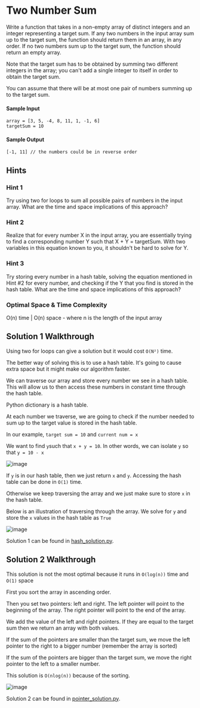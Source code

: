# Two Number Sum

Write a function that takes in a non-empty array of distinct integers and an integer representing a target sum. If any two numbers in the input array sum up to the target sum, the function should return them in an array, in any order. If no two numbers sum up to the target sum, the function should return an empty array.

Note that the target sum has to be obtained by summing two different integers in the array; you can't add a single integer to itself in order to obtain the target sum.

You can assume that there will be at most one pair of numbers summing up to the target sum.

#### Sample Input

```
array = [3, 5, -4, 8, 11, 1, -1, 6]
targetSum = 10
```

#### Sample Output
```
[-1, 11] // the numbers could be in reverse order
```

## Hints

### Hint 1
Try using two for loops to sum all possible pairs of numbers in the input array. What are the time and space implications of this approach?

### Hint 2
Realize that for every number X in the input array, you are essentially trying to find a corresponding number Y such that X + Y = targetSum. With two variables in this equation known to you, it shouldn't be hard to solve for Y.

### Hint 3
Try storing every number in a hash table, solving the equation mentioned in Hint #2 for every number, and checking if the Y that you find is stored in the hash table. What are the time and space implications of this approach?

### Optimal Space & Time Complexity
O(n) time | O(n) space - where n is the length of the input array

## Solution 1 Walkthrough

Using two for loops can give a solution but it would cost `O(N²)` time.

The better way of solving this is to use a hash table. It's going to cause extra space but it might make our algorithm faster. 

We can traverse our array and store every number we see in a hash table. This will allow us to then access these numbers in constant time through the hash table.

Python dictionary is a hash table.

At each number we traverse, we are going to check if the number needed to sum up to the target value is stored in the hash table. 

In our example, `target sum = 10` and `current num = x`

We want to find `y`such that `x + y = 10`. In other words, we can isolate `y` so that `y = 10 - x`

![image](https://github.com/KellzCodes/python_interview/assets/19383145/58a13f05-030a-4996-aacf-32ddd7bb9dce)

If `y` is in our hash table, then we just return `x` and `y`. Accessing the hash table can be done in `O(1)` time. 

Otherwise we keep traversing the array and we just make sure to store `x` in the hash table. 

Below is an illustration of traversing through the array. We solve for `y` and store the `x` values in the hash table as `True`

![image](https://github.com/KellzCodes/python_interview/assets/19383145/de1033a5-2515-43b8-87b5-4a3b535c580c)

Solution 1 can be found in [hash_solution.py](https://github.com/KellzCodes/python_interview/blob/main/Data-Structures-and-Algorithms/Arrays/Easy-Array-Algorithms/Two-Number-Sum/hash_solution.py).

## Solution 2 Walkthrough

This solution is not the most optimal because it runs in `O(log(n))` time and `O(1)` space

First you sort the array in ascending order. 

Then you set two pointers: left and right. The left pointer will point to the beginning of the array. The right pointer will point to the end of the array. 

We add the value of the left and right pointers. If they are equal to the target sum then we return an array with both values.

If the sum of the pointers are smaller than the target sum, we move the left pointer to the right to a bigger number (remember the array is sorted)

If the sum of the pointers are bigger than the target sum, we move the right pointer to the left to a smaller number.

This solution is `O(nlog(n))` because of the sorting.

![image](https://github.com/KellzCodes/python_interview/assets/19383145/c51ff1d9-44f8-43e8-8efe-24089079078c)

Solution 2 can be found in [pointer_solution.py](https://github.com/KellzCodes/python_interview/blob/main/Data-Structures-and-Algorithms/Arrays/Easy-Array-Algorithms/Two-Number-Sum/pointer_solution.py).